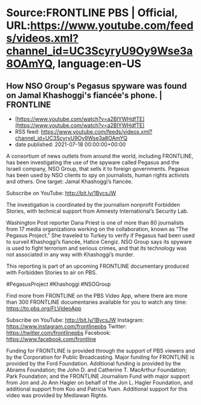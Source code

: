 # Source:FRONTLINE PBS | Official, URL:https://www.youtube.com/feeds/videos.xml?channel_id=UC3ScyryU9Oy9Wse3a8OAmYQ, language:en-US

## How NSO Group's Pegasus spyware was found on Jamal Khashoggi's fiancée's phone. | FRONTLINE
 - [https://www.youtube.com/watch?v=a2BIYWHdfTE](https://www.youtube.com/watch?v=a2BIYWHdfTE)
 - RSS feed: https://www.youtube.com/feeds/videos.xml?channel_id=UC3ScyryU9Oy9Wse3a8OAmYQ
 - date published: 2021-07-18 00:00:00+00:00

A consortium of news outlets from around the world, including FRONTLINE, has been investigating the use of the spyware called Pegasus and the Israeli company, NSO Group, that sells it to foreign governments. Pegasus has been used by NSO clients to spy on journalists, human rights activists and others. One target: Jamal Khashoggi’s fiancée.

Subscribe on YouTube: http://bit.ly/1BycsJW 

The investigation is coordinated by the journalism nonprofit Forbidden Stories, with technical support from Amnesty International’s Security Lab.

Washington Post reporter Dana Priest is one of more than 80 journalists from 17 media organizations working on the collaboration, known as “The Pegasus Project.” She traveled to Turkey to verify if Pegasus had been used to surveil Khashoggi’s fiancée, Hatice Cengiz. NSO Group says its spyware is used to fight terrorism and serious crimes, and that its technology was not associated in any way with Khashoggi’s murder.

This reporting is part of an upcoming FRONTLINE documentary produced with Forbidden Stories to air on PBS.

#PegasusProject #Khashoggi #NSOGroup

Find more from FRONTLINE on the PBS Video App, where there are more than 300 FRONTLINE documentaries available for you to watch any time: https://to.pbs.org/FLVideoApp

Subscribe on YouTube: http://bit.ly/1BycsJW 
Instagram: https://www.instagram.com/frontlinepbs 
Twitter: https://twitter.com/frontlinepbs 
Facebook: https://www.facebook.com/frontline

Funding for FRONTLINE is provided through the support of PBS viewers and by the Corporation for Public Broadcasting. Major funding for FRONTLINE is provided by the Ford Foundation. Additional funding is provided by the Abrams Foundation; the John D. and Catherine T. MacArthur Foundation; Park Foundation; and the FRONTLINE Journalism Fund with major support from Jon and Jo Ann Hagler on behalf of the Jon L. Hagler Foundation, and additional support from Koo and Patricia Yuen. Additional support for this video was provided by Mediawan Rights.

